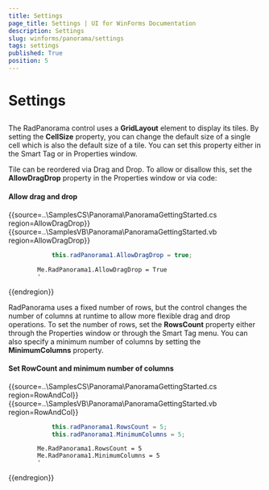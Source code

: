 ```yaml
---
title: Settings
page_title: Settings | UI for WinForms Documentation
description: Settings
slug: winforms/panorama/settings
tags: settings
published: True
position: 5
---
```


# Settings

## 

The RadPanorama control uses a __GridLayout__ element to display its tiles. By setting the __CellSize__ property, you can change the default size of a single cell which is also the default size of a tile. You can set this property either in the Smart Tag or in Properties window.

Tile can be reordered via Drag and Drop. To allow or disallow this, set the __AllowDragDrop__ property in the Properties window or via code:

#### Allow drag and drop

{{source=..\SamplesCS\Panorama\PanoramaGettingStarted.cs region=AllowDragDrop}} 
{{source=..\SamplesVB\Panorama\PanoramaGettingStarted.vb region=AllowDragDrop}} 

````C#
            this.radPanorama1.AllowDragDrop = true;
````
````VB.NET
        Me.RadPanorama1.AllowDragDrop = True
        '
````

{{endregion}}

RadPanorama uses a fixed number of rows, but the control changes the number of columns at runtime to allow more flexible drag and drop operations. To set the number of rows, set the __RowsCount__ property either through the Properties window or through the Smart Tag menu. You can also specify a minimum number of columns by setting the __MinimumColumns__ property.

#### Set RowCount and minimum number of columns

{{source=..\SamplesCS\Panorama\PanoramaGettingStarted.cs region=RowAndCol}} 
{{source=..\SamplesVB\Panorama\PanoramaGettingStarted.vb region=RowAndCol}} 

````C#
            this.radPanorama1.RowsCount = 5;
            this.radPanorama1.MinimumColumns = 5;
````
````VB.NET
        Me.RadPanorama1.RowsCount = 5
        Me.RadPanorama1.MinimumColumns = 5
        '
````

{{endregion}}